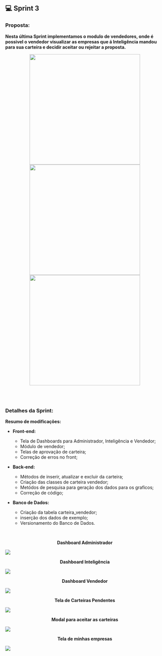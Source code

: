 ## 💻 Sprint 3

### Proposta:
<b>Nesta última Sprint implementamos o modulo de vendedores, onde é possivel o vendedor visualizar as empresas que á Inteligência mandou para sua carteira e decidir aceitar ou rejeitar a proposta.</b>

<p align=center>
<img src="https://github.com/MaXximiles/API5-SEM/blob/main/Documentação/User%20Story%20Cards/USC07.png" width=350> 
<img src="https://github.com/MaXximiles/API5-SEM/blob/main/Documentação/User%20Story%20Cards/USC08.png" width=350>   
<img src="https://github.com/MaXximiles/API5-SEM/blob/main/Documentação/User%20Story%20Cards/USC09.png" width=350>  
</p></br><h1></h1>

### Detalhes da Sprint:
<b>Resumo de modificações:
- Front-end: </b>
  - Tela de Dashboards para Administrador, Inteligência e Vendedor;
  - Módulo de vendedor;
  - Telas de aprovação de carteira;
  - Correção de erros no front;

- <b>Back-end:</b>
  - Métodos de inserir, atualizar e excluir da carteira;
  - Criação das classes de carteira vendedor;
  - Metódos de pesquisa para geração dos dados para os graficos;
  - Correção de código;
- <b>Banco de Dados:</b>
  - Criação da tabela carteira_vendedor;
  - inserção dos dados de exemplo;
  - Versionamento do Banco de Dados.
</br>

<!--### APRESENTAÇÃO

</p></br><h1></h1>

### Screenshoots:-->
<p align=center><b>Dashboard Administrador</b></p>
<img src="https://raw.githubusercontent.com/MaXximiles/API5-SEM/main/Documenta%C3%A7%C3%A3o/src/3Sprint_dashboard_admin.PNG">

<p align=center><b>Dashboard Inteligência</b></p>
<img src="https://raw.githubusercontent.com/MaXximiles/API5-SEM/main/Documenta%C3%A7%C3%A3o/src/3Sprint_dashboard_inteligencia.PNG">

<p align=center><b>Dashboard Vendedor</b></p>
<img src="https://raw.githubusercontent.com/MaXximiles/API5-SEM/main/Documenta%C3%A7%C3%A3o/src/3Sprint_dashboard_vendedor.PNG">

<p align=center><b>Tela de Carteiras Pendentes</b></p>
<img src="https://raw.githubusercontent.com/MaXximiles/API5-SEM/main/Documenta%C3%A7%C3%A3o/src/3Sprint_carteiras_pendentes.PNG">

<p align=center><b>Modal para aceitar as carteiras</b></p>
<img src="https://raw.githubusercontent.com/MaXximiles/API5-SEM/main/Documenta%C3%A7%C3%A3o/src/3Sprint_Modal_aceita_carteira.PNG">

<p align=center><b>Tela de minhas empresas</b></p>
<img src="https://raw.githubusercontent.com/MaXximiles/API5-SEM/main/Documenta%C3%A7%C3%A3o/src/3Sprint_minhas_empresas.PNG">






